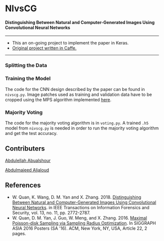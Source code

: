 # NIvsCG
#### Distinguishing Between Natural and Computer-Generated Images Using Convolutional Neural Networks

----------------------------------------

- This an on-going project to implement the paper in Keras.
- [Original project written in Caffe.](https://github.com/weizequan/NIvsCG)

----------------------------------------
### Splitting the Data


### Training the Model
The code for the CNN design described by the paper can be found in `nivscg.py`. Image patches used as training and validation data have to be cropped using the MPS algorithm implemented [here](https://github.com/weizequan/NIvsCG/tree/master/utils).

### Majority Voting
The code for the majority voting algorithm is in `voting.py`. A trained `.h5` model from `nivscg.py` is needed in order to run the majority voting algorithm and get the test accuracy.

## Contributers
[Abdulellah Abualshour](https://github.com/deruhat)

[Abdulmajeed Aljaloud](https://github.com/Rinzu)

## References
- W. Quan, K. Wang, D. M. Yan and X. Zhang. 2018. [Distinguishing Between Natural and Computer-Generated Images Using Convolutional Neural Networks](https://github.com/weizequan/NIvsCG). in IEEE Transactions on Information Forensics and Security, vol. 13, no. 11, pp. 2772-2787.
- W. Quan, D. M. Yan, J. Guo, W. Meng, and X. Zhang. 2016. [Maximal Poisson-disk Sampling via Sampling Radius Optimization](https://github.com/weizequan/NIvsCG/tree/master/utils). In SIGGRAPH ASIA 2016 Posters (SA '16). ACM, New York, NY, USA, Article 22, 2 pages.
